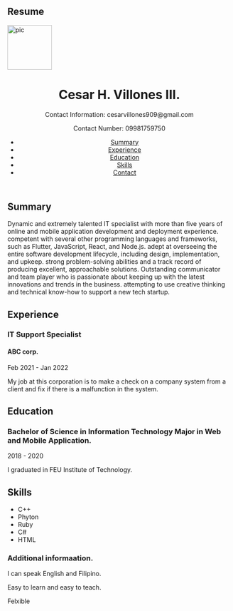 <!DOCTYPE html>
<html lang="en">
<head>
    <meta charset="UTF-8">
    <meta name="viewport" content="width=device-width, initial-scale=1.0">
    <h2>Resume</h2>
    <link rel="stylesheet" href="styles.css">
    <img src="https://scontent.xx.fbcdn.net/v/t1.15752-9/356180849_154847787601272_2194212827118757950_n.jpg?stp=dst-jpg_p320x320&_nc_cat=111&ccb=1-7&_nc_sid=5f2048&_nc_eui2=AeEOw8Er6lMUAw9w96Tq5pV-XpPcZDi7S0Rek9xkOLtLRGPFXDSIjpc6HDgoWyDN7IRyTCf7IMxjCfS0OBrF8EMB&_nc_ohc=RWSHTSaf23gQ7kNvgGSUaej&_nc_ad=z-m&_nc_cid=0&_nc_ht=scontent.xx&oh=03_Q7cD1QGUOJ_AomARe0ybHjB7zlvGVke5XU6WV8qwY0Tbie0wew&oe=6672225E" alt="pic" width="100 height="200">

</head>
<body>
    <header>
        <h1>Cesar H. Villones III.</h1>
        <p>Contact Information: cesarvillones909@gmail.com</p>
        <p>Contact Number: 09981759750</p>
 <nav>
            <ul>
                <li><a href="#summary">Summary</a></li>
                <li><a href="#experience">Experience</a></li>
                <li><a href="#education">Education</a></li>
                <li><a href="#skills">Skills</a></li>
                <li><a href="#contact">Contact</a></li>
            </ul>
        </nav>
    </header>
    <main>
        <section id="summary">
            <h2>Summary</h2>
            <p>Dynamic and extremely talented IT specialist with more than five years of online and mobile application development and deployment experience. competent with several other programming languages and frameworks, such as Flutter, JavaScript, React, and Node.js. adept at overseeing the entire software development lifecycle, including design, implementation, and upkeep. strong problem-solving abilities and a track record of producing excellent, approachable solutions. Outstanding communicator and team player who is passionate about keeping up with the latest innovations and trends in the business. attempting to use creative thinking and technical know-how to support a new tech startup.</p>
        </section>
        <section id="experience">
            <h2>Experience</h2>
            <div class="experience-item">
                <h3>IT Support Specialist</h3>
                <h4>ABC corp.</h4>
                <p>Feb 2021 - Jan 2022</p>
                <p>My job at this corporation is to make a check on a company system from a client and fix if there is a malfunction in the system.</p>
            </div>
        </section>
        <section id="education">
            <h2>Education</h2>
            <div class="education-item">
                <h3>Bachelor of Science in Information Technology Major in Web and Mobile Application.</h3>
                <p>2018 - 2020</p>
                <p>I graduated in FEU Institute of Technology.</p>
            </div>
        </section>
        <section id="skills">
            <h2>Skills</h2>
            <ul>
                <li>C++</li>
                <li>Phyton</li>
                <li>Ruby</li>
                <li>C#</li>
                <li>HTML</li>
            </ul>
        </section>
    </main>
    <footer>
  <h3>Additional informaation.</h3>
        <p>I can speak English and Filipino.</p>
        <p>Easy to learn and easy to teach.</p>
        <p>Felxible</p>
    </footer>
</body>
</html>
